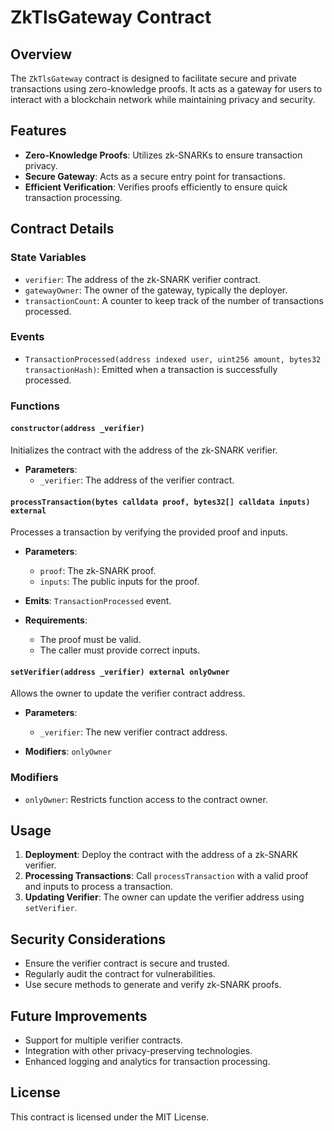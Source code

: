 # ZkTlsGateway Contract

## Overview

The `ZkTlsGateway` contract is designed to facilitate secure and private transactions using zero-knowledge proofs. It acts as a gateway for users to interact with a blockchain network while maintaining privacy and security.

## Features

- **Zero-Knowledge Proofs**: Utilizes zk-SNARKs to ensure transaction privacy.
- **Secure Gateway**: Acts as a secure entry point for transactions.
- **Efficient Verification**: Verifies proofs efficiently to ensure quick transaction processing.

## Contract Details

### State Variables

- `verifier`: The address of the zk-SNARK verifier contract.
- `gatewayOwner`: The owner of the gateway, typically the deployer.
- `transactionCount`: A counter to keep track of the number of transactions processed.

### Events

- `TransactionProcessed(address indexed user, uint256 amount, bytes32 transactionHash)`: Emitted when a transaction is successfully processed.

### Functions

#### `constructor(address _verifier)`

Initializes the contract with the address of the zk-SNARK verifier.

- **Parameters**:
  - `_verifier`: The address of the verifier contract.

#### `processTransaction(bytes calldata proof, bytes32[] calldata inputs) external`

Processes a transaction by verifying the provided proof and inputs.

- **Parameters**:
  - `proof`: The zk-SNARK proof.
  - `inputs`: The public inputs for the proof.

- **Emits**: `TransactionProcessed` event.

- **Requirements**:
  - The proof must be valid.
  - The caller must provide correct inputs.

#### `setVerifier(address _verifier) external onlyOwner`

Allows the owner to update the verifier contract address.

- **Parameters**:
  - `_verifier`: The new verifier contract address.

- **Modifiers**: `onlyOwner`

### Modifiers

- `onlyOwner`: Restricts function access to the contract owner.

## Usage

1. **Deployment**: Deploy the contract with the address of a zk-SNARK verifier.
2. **Processing Transactions**: Call `processTransaction` with a valid proof and inputs to process a transaction.
3. **Updating Verifier**: The owner can update the verifier address using `setVerifier`.

## Security Considerations

- Ensure the verifier contract is secure and trusted.
- Regularly audit the contract for vulnerabilities.
- Use secure methods to generate and verify zk-SNARK proofs.

## Future Improvements

- Support for multiple verifier contracts.
- Integration with other privacy-preserving technologies.
- Enhanced logging and analytics for transaction processing.

## License

This contract is licensed under the MIT License. 